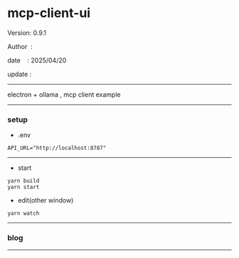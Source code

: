 ﻿# mcp-client-ui

 Version: 0.9.1

 Author  : 

 date    : 2025/04/20
 
 update  :

***
electron + ollama ,  mcp client example

***
### setup
* .env
```
API_URL="http://localhost:8787"
```
***
* start
```
yarn build
yarn start
```
* edit(other window)
```
yarn watch
```

***
### blog 

***

